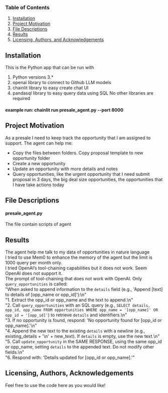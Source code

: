 ### Table of Contents

1. [Installation](#installation)
2. [Project Motivation](#motivation)
3. [File Descriptions](#files)
4. [Results](#results)
5. [Licensing, Authors, and Acknowledgements](#licensing)

## Installation <a name="installation"></a>

This is the Python app that can be run with
1. Python versions 3.*
2. openai library to connect to Github LLM models
3. chainlit library to easy create chat UI
4. pandasql library to easy query data using SQL
No other libraries are required<br>
#### example run: chainlit run presale_agent.py --port 8000

## Project Motivation<a name="motivation"></a>

As a presale I need to keep track the opportunity that I am assigned to support. The agent can help me:
- Copy the files between folders. Copy proposal template to new opportunity folder
- Create a new opportunity
- Update an opportunity with more details and notes
- Query opportunities, like the urgent opportunity that I need submit proposal in 3 days, the big deal size opportunities, the opportunities that I have take actions today

## File Descriptions <a name="files"></a>

#### presale_agent.py
The file contain scripts of agent

## Results<a name="results"></a>
The agent help me talk to my data of opportunities in nature language<br>
I tried to use Mem0 to enhance the memory of the agent but the limit is 1000 query per month only.<br>
I tried OpenAI’s tool-chaining capabilities but it does not work. Seem OpenAI does not support it.<br>
The prompt of tool-chaining that does not work with OpenAI. Only `query_opportunities` is called:<br>
"When asked to append information to the `details` field (e.g., 'Append [text] to details of [opp_name or opp_id]'):\n"<br>
"1. Extract the opp_id or opp_name and the text to append.\n"<br>
"2. Call `query_opportunities` with an SQL query (e.g., `SELECT details, opp_id, opp_name FROM opportunities WHERE opp_name = '[opp_name]' OR opp_id = '[opp_id]'`) to retrieve `details` and identifiers.\n"<br>
"3. If no opportunity is found, respond: 'No opportunity found for [opp_id or opp_name].'\n"<br>
"4. Append the new text to the existing `details` with a newline (e.g., existing_details + '\\n' + new_text). If `details` is empty, use the new text.\n"<br>
"5. Call `update_opportunity` in the SAME RESPONSE, using the same opp_id or opp_name, setting `details` to the appended text. Do not modify other fields.\n"<br>
"6. Respond with: 'Details updated for [opp_id or opp_name].'"<br>


## Licensing, Authors, Acknowledgements<a name="licensing"></a>
Feel free to use the code here as you would like! <br>
